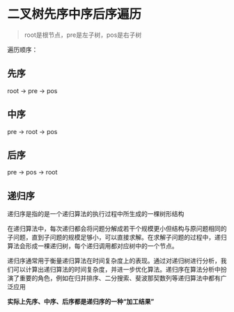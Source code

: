 # 二叉树先序中序后序遍历

>  root是根节点，pre是左子树，pos是右子树

遍历顺序：

## 先序

root -> pre -> pos

## 中序

pre -> root -> pos

## 后序

pre -> pos -> root

## 递归序

递归序是指的是一个递归算法的执行过程中所生成的一棵树形结构

在递归算法中，每次递归都会将问题分解成若干个规模更小但结构与原问题相同的子问题，直到子问题的规模足够小，可以直接求解。在求解子问题的过程中，递归算法会形成一棵递归树，每个递归调用都对应树中的一个节点。

递归序通常用于衡量递归算法在时间复杂度上的表现。通过对递归树进行分析，我们可以计算出递归算法的时间复杂度，并进一步优化算法。递归序在算法分析中扮演了重要的角色，例如在归并排序、二分搜索、斐波那契数列等递归算法中都有广泛应用

**实际上先序、中序、后序都是递归序的一种“加工结果”**

